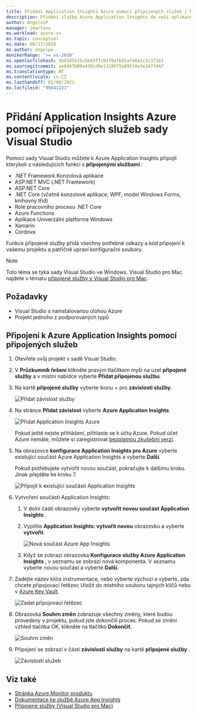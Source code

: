 ```yaml
---
title: Přidání Application Insights Azure pomocí připojených služeb | Microsoft Docs
description: Přidání služby Azure Application Insights do vaší aplikace pomocí sady Visual Studio pro přidání připojené služby
author: AngelosP
manager: jmartens
ms.workload: azure-vs
ms.topic: conceptual
ms.date: 08/17/2020
ms.author: angelpe
monikerRange: '>= vs-2019'
ms.openlocfilehash: 5b93d5b15cbbd3ffcb1f8afb65afe6e1c2c371b1
ms.sourcegitcommit: ae6d47b09a439cd0e13180f5e89510e3e347fd47
ms.translationtype: MT
ms.contentlocale: cs-CZ
ms.lasthandoff: 02/08/2021
ms.locfileid: "99841221"
---
```

# <a name="add-azure-application-insights-by-using-visual-studio-connected-services"></a>Přidání Application Insights Azure pomocí připojených služeb sady Visual Studio

Pomocí sady Visual Studio můžete k Azure Application Insights připojit kterýkoli z následujících funkcí s **připojenými službami** :

- .NET Framework Konzolová aplikace
- ASP.NET MVC (.NET Framework) 
- ASP.NET Core
- .NET Core (včetně konzolové aplikace, WPF, model Windows Forms, knihovny tříd)
- Role pracovního procesu .NET Core
- Azure Functions
- Aplikace Univerzální platforma Windows
- Xamarin
- Cordova

Funkce připojené služby přidá všechny potřebné odkazy a kód připojení k vašemu projektu a patřičně upraví konfigurační soubory.

> [!NOTE]
> Toto téma se týká sady Visual Studio ve Windows. Visual Studio pro Mac najdete v tématu [připojené služby v Visual Studio pro Mac](/visualstudio/mac/connected-services).
## <a name="prerequisites"></a>Požadavky

- Visual Studio s nainstalovanou úlohou Azure
- Projekt jednoho z podporovaných typů

## <a name="connect-to-azure-application-insights-using-connected-services"></a>Připojení k Azure Application Insights pomocí připojených služeb

1. Otevřete svůj projekt v sadě Visual Studio.

1. V **Průzkumník řešení** klikněte pravým tlačítkem myši na uzel **připojené služby** a v místní nabídce vyberte **Přidat připojenou službu**.

1. Na kartě **připojené služby** vyberte ikonu + pro **závislosti služby**.

    ![Přidat závislost služby](./media/vs-azure-tools-connected-services-storage/vs-2019/connected-services-tab.png)

1. Na stránce **Přidat závislost** vyberte **Azure Application Insights**.

    ![Přidat Application Insights Azure](./media/azure-app-insights-add-connected-service/azure-app-insights.png)

    Pokud ještě nejste přihlášení, přihlaste se k účtu Azure. Pokud účet Azure nemáte, můžete si zaregistrovat [bezplatnou zkušební verzi](https://azure.microsoft.com/account/free).

1. Na obrazovce **konfigurace Application Insights pro Azure** vyberte existující součást Azure Application Insights a vyberte **Další**.

    Pokud potřebujete vytvořit novou součást, pokračujte k dalšímu kroku. Jinak přejděte ke kroku 7.

    ![Připojit k existující součásti Application Insights](./media/azure-app-insights-add-connected-service/created-app-insights.png)

1. Vytvoření součásti Application Insights:

   1. V dolní části obrazovky vyberte **vytvořit novou součást Application Insights** .

   1. Vyplňte **Application Insights: vytvořit novou** obrazovku a vyberte **vytvořit**.

       ![Nová součást Azure App Insights](./media/azure-app-insights-add-connected-service/create-new-app-insights.png)

   1. Když se zobrazí obrazovka **Konfigurace služby Azure Application Insights** , v seznamu se zobrazí nová komponenta. V seznamu vyberte novou součást a vyberte **Další**.

1. Zadejte název klíče instrumentace, nebo vyberte výchozí a vyberte, zda chcete připojovací řetězec Uložit do místního souboru tajných klíčů nebo v [Azure Key Vault](/azure/key-vault).

   ![Zadat připojovací řetězec](./media/azure-app-insights-add-connected-service/connection-string.png)

1. Obrazovka **Souhrn změn** zobrazuje všechny změny, které budou provedeny v projektu, pokud jste dokončili proces. Pokud se změní vzhled tlačítka OK, klikněte na tlačítko **Dokončit**.

   ![Souhrn změn](./media/azure-app-insights-add-connected-service/summary-of-changes.png)

1. Připojení se zobrazí v části **závislosti služby** na kartě **připojené služby** .

   ![Závislosti služeb](./media/azure-app-insights-add-connected-service/service-dependencies-after.png)

## <a name="see-also"></a>Viz také

- [Stránka Azure Monitor produktu](https://azure.microsoft.com/services/monitor/)
- [Dokumentace ke službě Azure App Insights](/azure/azure-monitor/app/app-insights-overview/)
- [Připojené služby (Visual Studio pro Mac)](/visualstudio/mac/connected-services)
